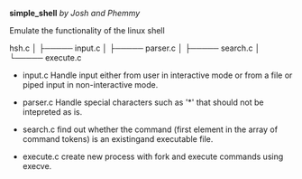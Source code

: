 **simple_shell**
_by Josh and Phemmy_

Emulate the functionality of the linux shell

hsh.c
  │
  ├───── input.c
  │
  ├───── parser.c
  │
  ├───── search.c
  │
  └───── execute.c

* input.c
Handle input either from user in interactive mode or from a file or piped input
in non-interactive mode.

* parser.c
Handle special characters such as '*' that should not be intepreted as is.

* search.c
find out whether the command (first element in the array of command tokens) is
an existingand executable file.

* execute.c
create new process with fork and execute commands using execve.
